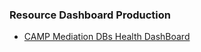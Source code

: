 ### Resource Dashboard Production
- [CAMP Mediation DBs Health DashBoard](https://console.cloud.google.com/monitoring/dashboards/builder/30c1ac7c-b4af-4c3d-90fb-fe8dc42dbf4f?project=cio-stackdriver-pr-7f46b3)


